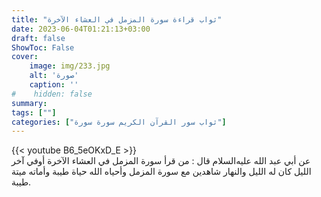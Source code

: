 ```yaml
---
title: "ثواب قراءة سورة المزمل في العشاء الآخرة"
date: 2023-06-04T01:21:13+03:00
draft: false
ShowToc: False
cover:
    image: img/233.jpg
    alt: 'صورة'
    caption: ''
#    hidden: false
summary: 
tags: [""]
categories: ["ثواب سور القرآن الكريم سورة سورة"]
---
```

{{< youtube B6_5eOKxD_E >}} 
<br>
عن أبي عبد الله عليه‌السلام قال : من قرأ سورة المزمل في العشاء الآخرة أوفي
آخر الليل كان له الليل والنهار شاهدين مع سورة المزمل وأحياه الله
حياة طيبة وأماته ميتة طيبة.

